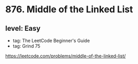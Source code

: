 # 876. Middle of the Linked List
## level: Easy

- tag: The LeetCode Beginner's Guide
- tag: Grind 75

https://leetcode.com/problems/middle-of-the-linked-list/
